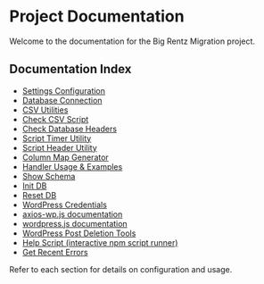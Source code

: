 # Project Documentation

Welcome to the documentation for the Big Rentz Migration project.



## Documentation Index
- [Settings Configuration](./settings.md)
- [Database Connection](./db.md)
- [CSV Utilities](./csv-utils.md)
- [Check CSV Script](./check-csv.md)
- [Check Database Headers](./check-db-headers.md)
- [Script Timer Utility](./script-timer.md)
- [Script Header Utility](./script-header.md)
- [Column Map Generator](./column-map-generator.md)
- [Handler Usage & Examples](./handlers-docs.md)
- [Show Schema](./show-schema.md)
- [Init DB](./init-db.md)
- [Reset DB](./reset-db.md)
- [WordPress Credentials](../README.md#how-to-get-your-wordpress-credentials)
- [axios-wp.js documentation](./axios-wp.md)
- [wordpress.js documentation](./wordpress.md)
- [WordPress Post Deletion Tools](./deletion-tools.md)
- [Help Script (interactive npm script runner)](./help-script.md)
- [Get Recent Errors](./get-recent-errors.md)

Refer to each section for details on configuration and usage.

